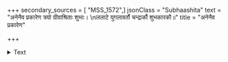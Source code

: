 +++
secondary_sources = [ "MSS_1572",]
jsonClass = "Subhaashita"
text = "अनेनैव प्रकारेण त्रयो ग्रीवाश्रिताः शुभाः।  \nललाटे युगलावर्तौ चन्द्रार्कौ शुभकारकौ॥"
title = "अनेनैव प्रकारेण"

+++

<details><summary>Text</summary>

अनेनैव प्रकारेण त्रयो ग्रीवाश्रिताः शुभाः।  
ललाटे युगलावर्तौ चन्द्रार्कौ शुभकारकौ॥
</details>
